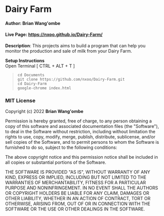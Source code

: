 # Dairy Farm 

#### Author: **Brian Wang'ombe**

#### Live Page: https://nxoo.github.io/Dairy-Farm/

**Description**: This projects aims to build a program that can help you monitor the production and sale of milk from 
your Dairy Farm.

**Setup Instructions**   
Open Terminal [ CTRL + ALT + T ]
>`cd Documents`   
`git clone https://github.com/nxoo/Dairy-Farm.git`   
`cd Dairy-Farm`  
`google-chrome index.html`

### MIT License

Copyright (c) 2022 **Brian Wang'ombe**

Permission is hereby granted, free of charge, to any person obtaining a copy
of this software and associated documentation files (the "Software"), to deal
in the Software without restriction, including without limitation the rights
to use, copy, modify, merge, publish, distribute, sublicense, and/or sell
copies of the Software, and to permit persons to whom the Software is
furnished to do so, subject to the following conditions:

The above copyright notice and this permission notice shall be included in all
copies or substantial portions of the Software.

THE SOFTWARE IS PROVIDED "AS IS", WITHOUT WARRANTY OF ANY KIND, EXPRESS OR
IMPLIED, INCLUDING BUT NOT LIMITED TO THE WARRANTIES OF MERCHANTABILITY,
FITNESS FOR A PARTICULAR PURPOSE AND NONINFRINGEMENT. IN NO EVENT SHALL THE
AUTHORS OR COPYRIGHT HOLDERS BE LIABLE FOR ANY CLAIM, DAMAGES OR OTHER
LIABILITY, WHETHER IN AN ACTION OF CONTRACT, TORT OR OTHERWISE, ARISING FROM,
OUT OF OR IN CONNECTION WITH THE SOFTWARE OR THE USE OR OTHER DEALINGS IN THE
SOFTWARE.
